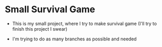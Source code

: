 # Small Survival Game
- This is my small project, where I try to make survival game (I'll try to finish this project I swear)

- I'm trying to do as many branches as possible and needed
